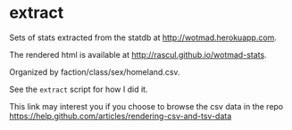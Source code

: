 extract
=======

Sets of stats extracted from the statdb at http://wotmad.herokuapp.com.

The rendered html is available at http://rascul.github.io/wotmad-stats.

Organized by faction/class/sex/homeland.csv.

See the `extract` script for how I did it.

This link may interest you if you choose to browse the csv data in the repo https://help.github.com/articles/rendering-csv-and-tsv-data
